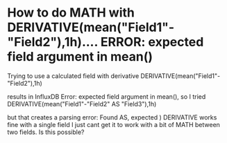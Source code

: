 
# How to do MATH with DERIVATIVE(mean("Field1"-"Field2"),1h).... ERROR: expected field argument in mean()

Trying to use a calculated field with derivative
 DERIVATIVE(mean("Field1"-"Field2"),1h)

results in InfluxDB Error: expected field argument in mean(), so I tried
DERIVATIVE(mean("Field1"-"Field2" AS "Field3"),1h) 

but that creates a parsing error: Found AS, expected )
DERIVATIVE works fine with a single field I just cant get it to work with a bit of MATH between two fields. Is this possible?

        